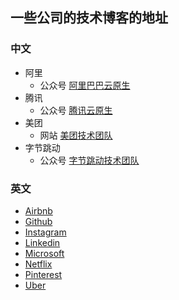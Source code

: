 ##  一些公司的技术博客的地址

### 中文

-  阿里
    -  公众号 [阿里巴巴云原生](https://mp.weixin.qq.com/mp/homepage?__biz=MzUzNzYxNjAzMg==&hid=11&sn=b5f7f5dca6ffbd615491e469e031938f)
- 腾讯
    - 公众号 [腾讯云原生](https://mp.weixin.qq.com/mp/homepage?__biz=Mzg5NjA1MjkxNw==&hid=1&sn=62449ea92ae81d94e0b1eee39955d7fe) 
- 美团
    -  网站 [美团技术团队](https://tech.meituan.com/)
-  字节跳动
    - 公众号 [字节跳动技术团队](https://mp.weixin.qq.com/mp/homepage?__biz=MzI1MzYzMjE0MQ==&hid=3&sn=3bd0ff29471b05c97081adf7f7a3c9be)

###  英文

- [Airbnb](https://medium.com/airbnb-engineering)
- [Github](https://githubengineering.com/)
- [Instagram](https://instagram-engineering.com/)
- [Linkedin](https://engineering.linkedin.com/blog)
- [Microsoft](https://www.microsoft.com/en-us/research/)
- [Netflix](https://netflixtechblog.com/)
- [Pinterest](https://medium.com%2F@medium.com/@Pinterest_Engineering)
- [Uber](https://eng.uber.com/)

